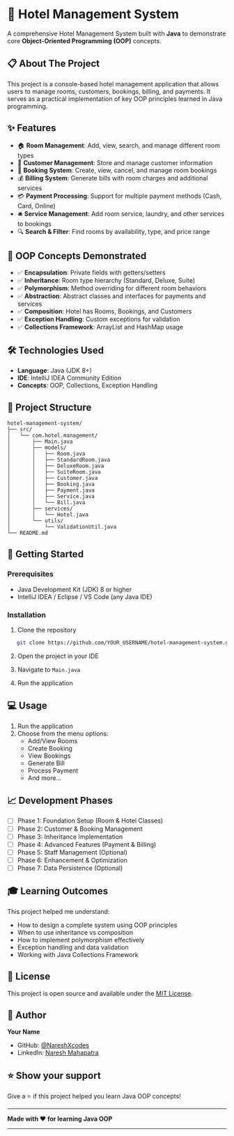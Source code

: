 # 🏨 Hotel Management System

A comprehensive Hotel Management System built with **Java** to demonstrate core **Object-Oriented Programming (OOP)** concepts.

## 📋 About The Project

This project is a console-based hotel management application that allows users to manage rooms, customers, bookings, billing, and payments. It serves as a practical implementation of key OOP principles learned in Java programming.

## ✨ Features

- 🏠 **Room Management**: Add, view, search, and manage different room types
- 👤 **Customer Management**: Store and manage customer information
- 📅 **Booking System**: Create, view, cancel, and manage room bookings
- 💰 **Billing System**: Generate bills with room charges and additional services
- 💳 **Payment Processing**: Support for multiple payment methods (Cash, Card, Online)
- 🛎️ **Service Management**: Add room service, laundry, and other services to bookings
- 🔍 **Search & Filter**: Find rooms by availability, type, and price range

## 🎯 OOP Concepts Demonstrated

- ✅ **Encapsulation**: Private fields with getters/setters
- ✅ **Inheritance**: Room type hierarchy (Standard, Deluxe, Suite)
- ✅ **Polymorphism**: Method overriding for different room behaviors
- ✅ **Abstraction**: Abstract classes and interfaces for payments and services
- ✅ **Composition**: Hotel has Rooms, Bookings, and Customers
- ✅ **Exception Handling**: Custom exceptions for validation
- ✅ **Collections Framework**: ArrayList and HashMap usage

## 🛠️ Technologies Used

- **Language**: Java (JDK 8+)
- **IDE**: IntelliJ IDEA Community Edition
- **Concepts**: OOP, Collections, Exception Handling

## 📂 Project Structure
```
hotel-management-system/
├── src/
│   └── com.hotel.management/
│       ├── Main.java
│       ├── models/
│       │   ├── Room.java
│       │   ├── StandardRoom.java
│       │   ├── DeluxeRoom.java
│       │   ├── SuiteRoom.java
│       │   ├── Customer.java
│       │   ├── Booking.java
│       │   ├── Payment.java
│       │   ├── Service.java
│       │   └── Bill.java
│       ├── services/
│       │   └── Hotel.java
│       └── utils/
│           └── ValidationUtil.java
└── README.md
```

## 🚀 Getting Started

### Prerequisites

- Java Development Kit (JDK) 8 or higher
- IntelliJ IDEA / Eclipse / VS Code (any Java IDE)

### Installation

1. Clone the repository
```bash
   git clone https://github.com/YOUR_USERNAME/hotel-management-system.git
```

2. Open the project in your IDE

3. Navigate to `Main.java`

4. Run the application

## 💻 Usage

1. Run the application
2. Choose from the menu options:
   - Add/View Rooms
   - Create Booking
   - View Bookings
   - Generate Bill
   - Process Payment
   - And more...

## 📈 Development Phases

- [ ] Phase 1: Foundation Setup (Room & Hotel Classes)
- [ ] Phase 2: Customer & Booking Management
- [ ] Phase 3: Inheritance Implementation
- [ ] Phase 4: Advanced Features (Payment & Billing)
- [ ] Phase 5: Staff Management (Optional)
- [ ] Phase 6: Enhancement & Optimization
- [ ] Phase 7: Data Persistence (Optional)

## 🎓 Learning Outcomes

This project helped me understand:
- How to design a complete system using OOP principles
- When to use inheritance vs composition
- How to implement polymorphism effectively
- Exception handling and data validation
- Working with Java Collections Framework

## 📝 License

This project is open source and available under the [MIT License](LICENSE).

## 👤 Author

**Your Name**
- GitHub: [@NareshXcodes](https://github.com/NareshXcodes)
- LinkedIn: [Naresh Mahapatra](https://linkedin.com/in/YOUR_PROFILE)

## ⭐ Show your support

Give a ⭐️ if this project helped you learn Java OOP concepts!

---

**Made with ❤️ for learning Java OOP**

---
